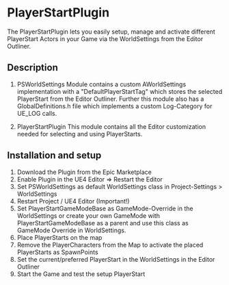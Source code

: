 # PlayerStartPlugin
The PlayerStartPlugin lets you easily setup, manage and activate different PlayerStart Actors in your Game via the WorldSettings from the Editor Outliner.

## Description 

1. PSWorldSettings
Module contains a custom AWorldSettings implementation with a "DefaultPlayerStartTag" which stores the selected PlayerStart from the Editor Outliner. Further this module also has a GlobalDefinitions.h file which implements a custom Log-Category for UE_LOG calls.

2. PlayerStartPlugin
This module contains all the Editor customization needed for selecting and using PlayerStarts.


## Installation and setup 
1. Download the Plugin from the Epic Marketplace
2. Enable Plugin in the UE4 Editor => Restart the Editor
3. Set PSWorldSettings as default WorldSettings class in Project-Settings > WorldSettings
4. Restart Project / UE4 Editor (Important!)
5. Set PlayerStartGameModeBase as GameMode-Override in the WorldSettings or create your own GameMode with PlayerStartGameModeBase as a parent and use this class as GameMode Override in WorldSettings.
6. Place PlayerStarts on the map
7. Remove the PlayerCharacters from the Map to activate the placed PlayerStarts as SpawnPoints
8. Set the current/preferred PlayerStart in the WorldSettings in the Editor Outliner
9. Start the Game and test the setup PlayerStart

